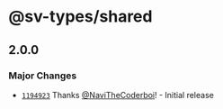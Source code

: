 # @sv-types/shared

## 2.0.0

### Major Changes

-   [`1194923`](https://github.com/NaviTheCoderboi/sv-aria/commit/119492339d2c8f547a3b858e955947fe17937dd1) Thanks [@NaviTheCoderboi](https://github.com/NaviTheCoderboi)! - Initial release
